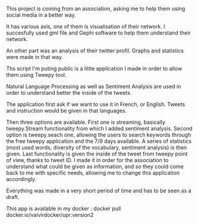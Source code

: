 This project is coming from an association, asking me to help them using social media in a better way.

It has various axis, one of them is visualisation of their network. I succesfully used gml file and Gephi software to help them understand their network.

An other part was an analysis of their twitter profil. Graphs and statistics were made in that way.

Ths script I'm puting public is a little application I made in order to allow them using Tweepy tool.

Natural Language Processing as well as Sentiment Analysis are used in order to understand better the inside of the tweets.

The application first ask if we want to use it in French, or English. Tweets and instruction would be given in that languages.

Then three options are available. First one is streaming, basically tweepy.Stream functionality from which I added sentiment analysis. Second option is tweepy.seach one, allowing the users to search keywords through the free tweepy application and the 7/9 days available. A series of statistics (most used words, diversity of the vocabulary, sentiment analysis) is then given. Last functionality is given the inside of the tweet from tweepy point of view, thanks to tweet ID. I made it in order for the association to understand what could be given as information, and so they could come back to me with specific needs, allowing me to change this application accordingly.

Everything was made in a very short period of time and has to be seen as a draft.

This app is available in my docker : docker pull docker.io/valvirdocker/upr:version2


